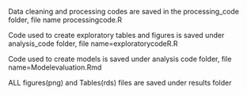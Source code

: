 

Data cleaning and processing codes are saved in the processing_code folder, file name processingcode.R

Code used to create exploratory tables and figures is saved under analysis_code folder, file name=exploratorycodeR.R

Code used to create models is saved under analysis code folder, file name=Modelevaluation.Rmd

ALL figures(png) and Tables(rds) files are saved under results folder 
 